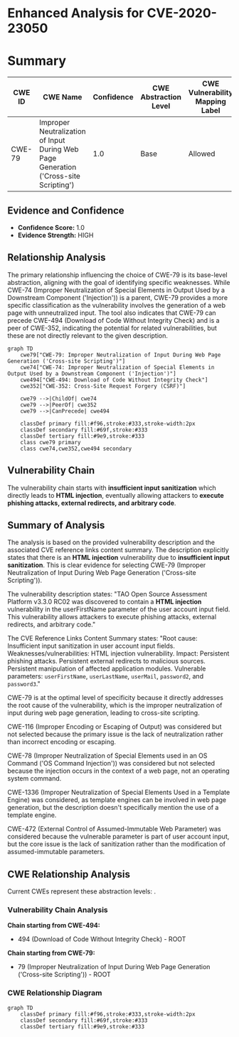 # Enhanced Analysis for CVE-2020-23050

# Summary
| CWE ID | CWE Name | Confidence | CWE Abstraction Level | CWE Vulnerability Mapping Label | CWE-Vulnerability Mapping Notes |
|---|---|---|---|---|---|
| CWE-79 | Improper Neutralization of Input During Web Page Generation ('Cross-site Scripting') | 1.0 | Base | Allowed | Primary CWE |

## Evidence and Confidence

*   **Confidence Score:** 1.0
*   **Evidence Strength:** HIGH

## Relationship Analysis
The primary relationship influencing the choice of CWE-79 is its base-level abstraction, aligning with the goal of identifying specific weaknesses. While CWE-74 (Improper Neutralization of Special Elements in Output Used by a Downstream Component ('Injection')) is a parent, CWE-79 provides a more specific classification as the vulnerability involves the generation of a web page with unneutralized input. The tool also indicates that CWE-79 can precede CWE-494 (Download of Code Without Integrity Check) and is a peer of CWE-352, indicating the potential for related vulnerabilities, but these are not directly relevant to the given description.

```mermaid
graph TD
    cwe79["CWE-79: Improper Neutralization of Input During Web Page Generation ('Cross-site Scripting')"]
    cwe74["CWE-74: Improper Neutralization of Special Elements in Output Used by a Downstream Component ('Injection')"]
    cwe494["CWE-494: Download of Code Without Integrity Check"]
    cwe352["CWE-352: Cross-Site Request Forgery (CSRF)"]

    cwe79 -->|ChildOf| cwe74
    cwe79 -->|PeerOf| cwe352
    cwe79 -->|CanPrecede| cwe494

    classDef primary fill:#f96,stroke:#333,stroke-width:2px
    classDef secondary fill:#69f,stroke:#333
    classDef tertiary fill:#9e9,stroke:#333
    class cwe79 primary
    class cwe74,cwe352,cwe494 secondary
```

## Vulnerability Chain
The vulnerability chain starts with **insufficient input sanitization** which directly leads to **HTML injection**, eventually allowing attackers to **execute phishing attacks, external redirects, and arbitrary code**.

## Summary of Analysis
The analysis is based on the provided vulnerability description and the associated CVE reference links content summary. The description explicitly states that there is an **HTML injection** vulnerability due to **insufficient input sanitization**. This is clear evidence for selecting CWE-79 (Improper Neutralization of Input During Web Page Generation ('Cross-site Scripting')).

The vulnerability description states: "TAO Open Source Assessment Platform v3.3.0 RC02 was discovered to contain a **HTML injection** vulnerability in the userFirstName parameter of the user account input field. This vulnerability allows attackers to execute phishing attacks, external redirects, and arbitrary code."

The CVE Reference Links Content Summary states: "Root cause: Insufficient input sanitization in user account input fields. Weaknesses/vulnerabilities: HTML injection vulnerability. Impact: Persistent phishing attacks. Persistent external redirects to malicious sources. Persistent manipulation of affected application modules. Vulnerable parameters: `userFirstName`, `userLastName`, `userMail`, `password2`, and `password3`."

CWE-79 is at the optimal level of specificity because it directly addresses the root cause of the vulnerability, which is the improper neutralization of input during web page generation, leading to cross-site scripting.

CWE-116 (Improper Encoding or Escaping of Output) was considered but not selected because the primary issue is the lack of neutralization rather than incorrect encoding or escaping.

CWE-78 (Improper Neutralization of Special Elements used in an OS Command ('OS Command Injection')) was considered but not selected because the injection occurs in the context of a web page, not an operating system command.

CWE-1336 (Improper Neutralization of Special Elements Used in a Template Engine) was considered, as template engines can be involved in web page generation, but the description doesn't specifically mention the use of a template engine.

CWE-472 (External Control of Assumed-Immutable Web Parameter) was considered because the vulnerable parameter is part of user account input, but the core issue is the lack of sanitization rather than the modification of assumed-immutable parameters.


## CWE Relationship Analysis

Current CWEs represent these abstraction levels: .


### Vulnerability Chain Analysis

**Chain starting from CWE-494:**
- 494 (Download of Code Without Integrity Check) - ROOT


**Chain starting from CWE-79:**
- 79 (Improper Neutralization of Input During Web Page Generation ('Cross-site Scripting')) - ROOT



### CWE Relationship Diagram

```mermaid
graph TD
    classDef primary fill:#f96,stroke:#333,stroke-width:2px
    classDef secondary fill:#69f,stroke:#333
    classDef tertiary fill:#9e9,stroke:#333
```